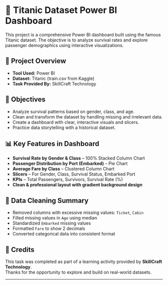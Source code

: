 # 🚢 Titanic Dataset Power BI Dashboard

This project is a comprehensive Power BI dashboard built using the famous Titanic dataset. The objective is to analyze survival rates and explore passenger demographics using interactive visualizations.

## 📁 Project Overview

- **Tool Used:** Power BI
- **Dataset:** Titanic (train.csv from Kaggle)
- **Task Provided By:** SkillCraft Technology

## 🎯 Objectives

- Analyze survival patterns based on gender, class, and age.
- Clean and transform the dataset by handling missing and irrelevant data.
- Create a dashboard with clear, interactive visuals and slicers.
- Practice data storytelling with a historical dataset.

## 📊 Key Features in Dashboard

- **Survival Rate by Gender & Class** – 100% Stacked Column Chart
- **Passenger Distribution by Port (Embarked)** – Pie Chart
- **Average Fare by Class** – Clustered Column Chart
- **Slicers** – For Gender, Class, Survival Status, Embarked Port
- **KPIs** – Total Passengers, Survivors, Survival Rate (%)
- **Clean & professional layout with gradient background design**

## 🧹 Data Cleaning Summary

- Removed columns with excessive missing values: `Ticket`, `Cabin`
- Filled missing values in `Age` using median
- Standardized `Embarked` missing values
- Formatted `Fare` to show 2 decimals
- Converted categorical data into consistent format

## 🤝 Credits

This task was completed as part of a learning activity provided by **SkillCraft Technology**.  
Thanks for the opportunity to explore and build on real-world datasets.

---



